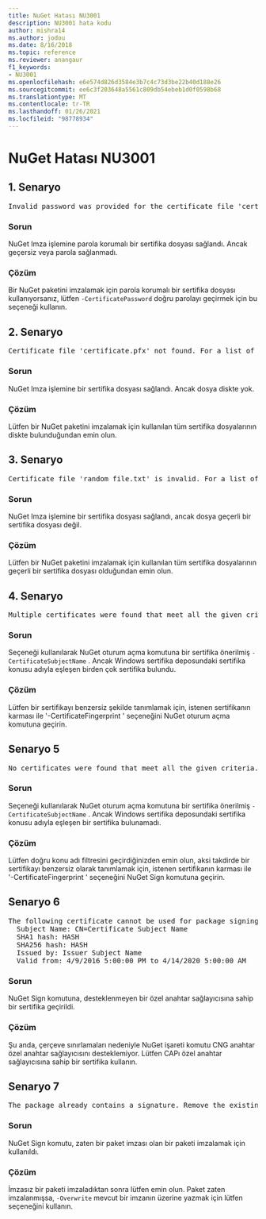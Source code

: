 ```yaml
---
title: NuGet Hatası NU3001
description: NU3001 hata kodu
author: mishra14
ms.author: jodou
ms.date: 8/16/2018
ms.topic: reference
ms.reviewer: anangaur
f1_keywords:
- NU3001
ms.openlocfilehash: e6e574d826d3584e3b7c4c73d3be22b40d188e26
ms.sourcegitcommit: ee6c3f203648a5561c809db54ebeb1d0f0598b68
ms.translationtype: MT
ms.contentlocale: tr-TR
ms.lasthandoff: 01/26/2021
ms.locfileid: "98778934"
---
```

# <a name="nuget-error-nu3001"></a>NuGet Hatası NU3001

## <a name="scenario-1"></a>1\. Senaryo

<pre>Invalid password was provided for the certificate file 'certificate.pfx'. Provide a valid password using the '-CertificatePassword' option.</pre>

### <a name="issue"></a>Sorun

NuGet Imza işlemine parola korumalı bir sertifika dosyası sağlandı. Ancak geçersiz veya parola sağlanmadı.


### <a name="solution"></a>Çözüm

Bir NuGet paketini imzalamak için parola korumalı bir sertifika dosyası kullanıyorsanız, lütfen `-CertificatePassword` doğru parolayı geçirmek için bu seçeneği kullanın.



## <a name="scenario-2"></a>2\. Senaryo

<pre>Certificate file 'certificate.pfx' not found. For a list of accepted ways to provide a certificate, visit https://docs.nuget.org/docs/reference/command-line-reference.</pre>

### <a name="issue"></a>Sorun

NuGet Imza işlemine bir sertifika dosyası sağlandı. Ancak dosya diskte yok.


### <a name="solution"></a>Çözüm

Lütfen bir NuGet paketini imzalamak için kullanılan tüm sertifika dosyalarının diskte bulunduğundan emin olun.



## <a name="scenario-3"></a>3\. Senaryo

<pre>Certificate file 'random_file.txt' is invalid. For a list of accepted ways to provide a certificate, visit https://docs.nuget.org/docs/reference/command-line-reference.</pre>

### <a name="issue"></a>Sorun

NuGet Imza işlemine bir sertifika dosyası sağlandı, ancak dosya geçerli bir sertifika dosyası değil.


### <a name="solution"></a>Çözüm

Lütfen bir NuGet paketini imzalamak için kullanılan tüm sertifika dosyalarının geçerli bir sertifika dosyası olduğundan emin olun.



## <a name="scenario-4"></a>4\. Senaryo

<pre>Multiple certificates were found that meet all the given criteria. Use the '-CertificateFingerprint' option with the hash of the desired certificate.</pre>

### <a name="issue"></a>Sorun

Seçeneği kullanılarak NuGet oturum açma komutuna bir sertifika önerilmiş `-CertificateSubjectName` . Ancak Windows sertifika deposundaki sertifika konusu adıyla eşleşen birden çok sertifika bulundu.


### <a name="solution"></a>Çözüm

Lütfen bir sertifikayı benzersiz şekilde tanımlamak için, istenen sertifikanın karması ile '-CertificateFingerprint ' seçeneğini NuGet oturum açma komutuna geçirin.



## <a name="scenario-5"></a>Senaryo 5

<pre>No certificates were found that meet all the given criteria. For a list of accepted ways to provide a certificate, visit https://docs.nuget.org/docs/reference/command-line-reference.</pre>

### <a name="issue"></a>Sorun

Seçeneği kullanılarak NuGet oturum açma komutuna bir sertifika önerilmiş `-CertificateSubjectName` . Ancak Windows sertifika deposundaki sertifika konusu adıyla eşleşen bir sertifika bulunamadı.


### <a name="solution"></a>Çözüm

Lütfen doğru konu adı filtresini geçirdiğinizden emin olun, aksi takdirde bir sertifikayı benzersiz olarak tanımlamak için, istenen sertifikanın karması ile '-CertificateFingerprint ' seçeneğini NuGet Sign komutuna geçirin.



## <a name="scenario-6"></a>Senaryo 6

<pre>The following certificate cannot be used for package signing as the private key provider is unsupported:
  Subject Name: CN=Certificate Subject Name
  SHA1 hash: HASH
  SHA256 hash: HASH
  Issued by: Issuer Subject Name
  Valid from: 4/9/2016 5:00:00 PM to 4/14/2020 5:00:00 AM</pre>

### <a name="issue"></a>Sorun

NuGet Sign komutuna, desteklenmeyen bir özel anahtar sağlayıcısına sahip bir sertifika geçirildi. 


### <a name="solution"></a>Çözüm

Şu anda, çerçeve sınırlamaları nedeniyle NuGet işareti komutu CNG anahtar özel anahtar sağlayıcısını desteklemiyor. Lütfen CAPı özel anahtar sağlayıcısına sahip bir sertifika kullanın.



## <a name="scenario-7"></a>Senaryo 7

<pre>The package already contains a signature. Remove the existing signature before adding a new signature.</pre>

### <a name="issue"></a>Sorun

NuGet Sign komutu, zaten bir paket imzası olan bir paketi imzalamak için kullanıldı.


### <a name="solution"></a>Çözüm

İmzasız bir paketi imzaladıktan sonra lütfen emin olun. Paket zaten imzalanmışsa, `-Overwrite` mevcut bir imzanın üzerine yazmak için lütfen seçeneğini kullanın.


